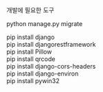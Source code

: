 개발에 필요한 도구  <br/>

python manage.py migrate <br/>

pip install django <br/>
pip install djangorestframework <br/>
pip install Pillow  <br/>
pip install qrcode  <br/>
pip install django-cors-headers  <br/>
pip install django-environ  <br/>
pip install pywin32  <br/>

